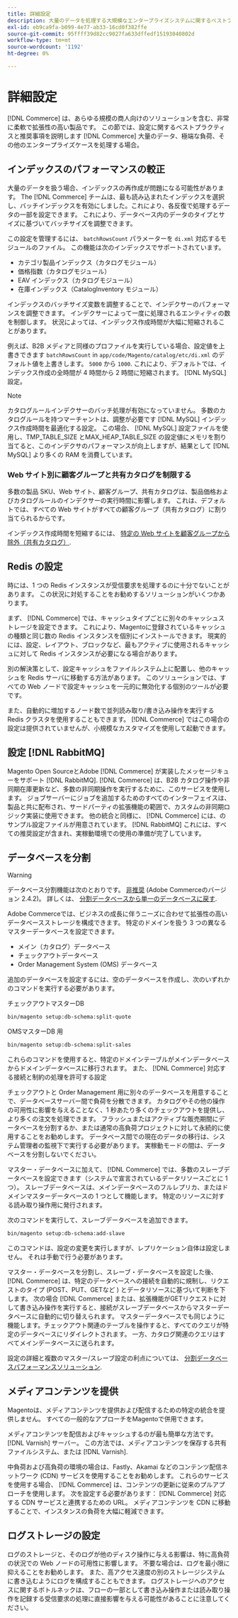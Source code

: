 ```yaml
---
title: 詳細設定
description: 大量のデータを処理する大規模なエンタープライズシステムに関するベストプラクティスと推奨事項を確認します。
exl-id: eb9ca9fa-b099-4e77-ab33-16cd0f382ffe
source-git-commit: 95ffff39d82cc9027fa633dffedf15193040802d
workflow-type: tm+mt
source-wordcount: '1192'
ht-degree: 0%

---
```


# 詳細設定

[!DNL Commerce] は、あらゆる規模の商人向けのソリューションを含む、非常に柔軟で拡張性の高い製品です。 この節では、設定に関するベストプラクティスと推奨事項を説明します [!DNL Commerce] 大量のデータ、極端な負荷、その他のエンタープライズケースを処理する場合。

## インデックスのパフォーマンスの較正

大量のデータを扱う場合、インデックスの再作成が問題になる可能性があります。 The [!DNL Commerce] チームは、最も読み込まれたインデックスを選択し、バッチインデックスを有効にしました。これにより、各反復で処理するデータの一部を設定できます。 これにより、データベース内のデータのタイプとサイズに基づいてバッチサイズを調整できます。

この設定を管理するには、 `batchRowsCount` パラメーターを `di.xml` 対応するモジュールのファイル。 この機能は次のインデックスでサポートされています。

* カテゴリ製品インデックス（カタログモジュール）
* 価格指数（カタログモジュール）
* EAV インデックス（カタログモジュール）
* 在庫インデックス（CatalogInventory モジュール）

インデックスのバッチサイズ変数を調整することで、インデクサーのパフォーマンスを調整できます。 インデクサーによって一度に処理されるエンティティの数を制御します。 状況によっては、インデックス作成時間が大幅に短縮されることがあります。

例えば、B2B メディアと同様のプロファイルを実行している場合、設定値を上書きできます `batchRowsCount` in `app/code/Magento/catalog/etc/di.xml` のデフォルト値を上書きします。 `5000` から `1000`. これにより、デフォルトでは、インデックス作成の全時間が 4 時間から 2 時間に短縮されます。 [!DNL MySQL] 設定。

>[!NOTE]
>
>カタログルールインデクサーのバッチ処理が有効になっていません。 多数のカタログルールを持つマーチャントは、調整が必要です [!DNL MySQL] インデックス作成時間を最適化する設定。 この場合、 [!DNL MySQL] 設定ファイルを使用し、TMP_TABLE_SIZE とMAX_HEAP_TABLE_SIZE の設定値にメモリを割り当てると、このインデクサのパフォーマンスが向上しますが、結果として [!DNL MySQL] より多くの RAM を消費しています。

### Web サイト別に顧客グループと共有カタログを制限する

多数の製品 SKU、Web サイト、顧客グループ、共有カタログは、製品価格およびカタログルールのインデクサーの実行時間に影響します。 これは、デフォルトでは、すべての Web サイトがすべての顧客グループ（共有カタログ）に割り当てられるからです。

インデックス作成時間を短縮するには、 [特定の Web サイトを顧客グループから除外（共有カタログ）](https://developer.adobe.com/commerce/php/development/components/indexing/optimization/#customer-group-limitations-by-websites).

## Redis の設定

時には、1 つの Redis インスタンスが受信要求を処理するのに十分でないことがあります。 この状況に対処することをお勧めするソリューションがいくつかあります。

まず、 [!DNL Commerce] では、キャッシュタイプごとに別々のキャッシュストレージを設定できます。 これにより、Magentoに登録されているキャッシュの種類と同じ数の Redis インスタンスを個別にインストールできます。 現実的には、設定、レイアウト、ブロックなど、最もアクティブに使用されるキャッシュに対して Redis インスタンスが必要になる場合があります。

別の解決策として、設定キャッシュをファイルシステム上に配置し、他のキャッシュを Redis サーバに移動する方法があります。 このソリューションでは、すべての Web ノードで設定キャッシュを一元的に無効化する個別のツールが必要です。

また、自動的に増加するノード数で並列読み取り/書き込み操作を実行する Redis クラスタを使用することもできます。 [!DNL Commerce] ではこの場合の設定は提供されていませんが、小規模なカスタマイズを使用して起動できます。

## 設定 [!DNL RabbitMQ]

Magento Open SourceとAdobe [!DNL Commerce] が実装したメッセージキューをサポート [!DNL RabbitMQ]. [!DNL Commerce] は、B2B カタログ操作や非同期在庫更新など、多数の非同期操作を実行するために、このサービスを使用します。 ジョブサーバーにジョブを追加するためのすべてのインターフェイスは、製品と共に配布され、サードパーティの拡張機能の範囲で、カスタムの非同期ロジック実装に使用できます。 他の統合と同様に、 [!DNL Commerce] には、のサンプル設定ファイルが用意されています。 [!DNL RabbitMQ] これには、すべての推奨設定が含まれ、実稼動環境での使用の準備が完了しています。

## データベースを分割

>[!WARNING]
>
>データベース分割機能は次のとおりです。 [非推奨](https://community.magento.com/t5/Magento-DevBlog/Deprecation-of-Split-Database-in-Magento-Commerce/ba-p/465187) (Adobe Commerceのバージョン 2.4.2)。 詳しくは、 [分割データベースから単一のデータベースに戻す](../configuration/storage/revert-split-database.md).

Adobe Commerceでは、ビジネスの成長に伴うニーズに合わせて拡張性の高いデータベースストレージを構成できます。 特定のドメインを扱う 3 つの異なるマスターデータベースを設定できます。

* メイン（カタログ）データベース
* チェックアウトデータベース
* Order Management System (OMS) データベース

追加のデータベースを設定するには、空のデータベースを作成し、次のいずれかのコマンドを実行する必要があります。

チェックアウトマスターDB

```bash
bin/magento setup:db-schema:split-quote
```

OMSマスターDB 用

```bash
bin/magento setup:db-schema:split-sales
```

これらのコマンドを使用すると、特定のドメインテーブルがメインデータベースからドメインデータベースに移行されます。 また、 [!DNL Commerce] 対応する接続と制約の処理を許可する設定

チェックアウトと Order Management 用に別々のデータベースを用意することで、データベースサーバー間で負荷を分散できます。 カタログやその他の操作の可用性に影響を与えることなく、1 秒あたり多くのチェックアウトを提供し、より多くの注文を処理できます。 フラッシュまたはアクティブな販売期間にデータベースを分割するか、または通常の高負荷プロジェクトに対して永続的に使用することをお勧めします。 データベース間での現在のデータの移行は、システム管理者の監視下で実行する必要があります。  実稼動モードの間は、データベースを分割しないでください。

マスター・データベースに加えて、 [!DNL Commerce] では、多数のスレーブデータベースを設定できます（システムで宣言されているデータリソースごとに 1 つ）。 スレーブデータベースは、メインデータベースのフルレプリカ、またはドメインマスターデータベースの 1 つとして機能します。 特定のリソースに対する読み取り操作用に発行されます。

次のコマンドを実行して、スレーブデータベースを追加できます。

```bash
bin/magento setup:db-schema:add-slave
```

このコマンドは、設定の変更を実行しますが、レプリケーション自体は設定しません。 それは手動で行う必要があります。

マスター・データベースを分割し、スレーブ・データベースを設定した後、 [!DNL Commerce] は、特定のデータベースへの接続を自動的に規制し、リクエストのタイプ (POST、PUT、GETなど ) とデータリソースに基づいて判断を下します。 次の場合 [!DNL Commerce] または、拡張機能がGETリクエストに対して書き込み操作を実行すると、接続がスレーブデータベースからマスターデータベースに自動的に切り替えられます。 マスターデータベースでも同じように機能します。チェックアウト関連のテーブルを操作すると、すべてのクエリが特定のデータベースにリダイレクトされます。 一方、カタログ関連のクエリはすべてメインデータベースに送られます。

設定の詳細と複数のマスター/スレーブ設定の利点については、
[分割データベースパフォーマンスソリューション](../configuration/storage/multi-master.md).

## メディアコンテンツを提供

Magentoは、メディアコンテンツを提供および配信するための特定の統合を提供しません。 すべての一般的なアプローチをMagentoで併用できます。

メディアコンテンツを配信およびキャッシュするのが最も簡単な方法です。 [!DNL Varnish] サーバー。 この方法では、メディアコンテンツを保存する共有ファイルシステム、または [!DNL Varnish].

中負荷および高負荷の環境の場合は、Fastly、Akamai などのコンテンツ配信ネットワーク (CDN) サービスを使用することをお勧めします。 これらのサービスを使用する場合、 [!DNL Commerce] は、コンテンツの更新に従来のプルアプローチを使用します。 次を設定する必要があります： [!DNL Commerce] 対応する CDN サービスと連携するための URL。 メディアコンテンツを CDN に移動することで、インスタンスの負荷を大幅に軽減できます。

## ログストレージの設定

ログのストレージと、そのログが他のディスク操作に与える影響は、特に高負荷の状況での Web ノードの可用性に影響します。 不要な場合は、ログを最小限に抑えることをお勧めします。 また、高アクセス速度の別のストレージシステムに書き込むようにログを構成することもできます。 ログストレージへのアクセスに関するボトルネックは、フローの一部として書き込み操作または読み取り操作を記録する受信要求の処理に直接影響を与える可能性があることに注意してください。
